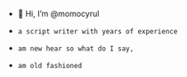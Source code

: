 - 👋 Hi, I’m @momocyrul
-     a script writer with years of experience 
-     am new hear so what do I say,
-     am old fashioned
<!---
momocyrul/momocyrul is a ✨ special ✨ repository because its `README.md` (this file) appears on your GitHub profile.
You can click the Preview link to take a look at your changes.
--->
